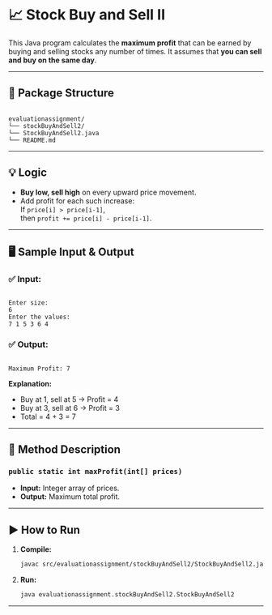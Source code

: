 
# 📈 Stock Buy and Sell II

This Java program calculates the **maximum profit** that can be earned by buying and selling stocks any number of times. It assumes that **you can sell and buy on the same day**.

---

## 📁 Package Structure

```

evaluationassignment/
└── stockBuyAndSell2/
└── StockBuyAndSell2.java
└── README.md
```

---


## 💡 Logic

- **Buy low, sell high** on every upward price movement.
- Add profit for each such increase:  
  If `price[i] > price[i-1]`,  
  then `profit += price[i] - price[i-1]`.

---

## 🖥 Sample Input & Output

### ✅ Input:
```

Enter size:
6
Enter the values:
7 1 5 3 6 4

```

### ✅ Output:
```

Maximum Profit: 7

````

**Explanation:**  
- Buy at 1, sell at 5 → Profit = 4  
- Buy at 3, sell at 6 → Profit = 3  
- Total = 4 + 3 = 7

---

## 🔧 Method Description

### `public static int maxProfit(int[] prices)`
- **Input:** Integer array of prices.
- **Output:** Maximum total profit.

---

## ▶️ How to Run

1. **Compile:**
   ```bash
   javac src/evaluationassignment/stockBuyAndSell2/StockBuyAndSell2.java
   ```
2. **Run:**
   ```bash
   java evaluationassignment.stockBuyAndSell2.StockBuyAndSell2
   ```

---
